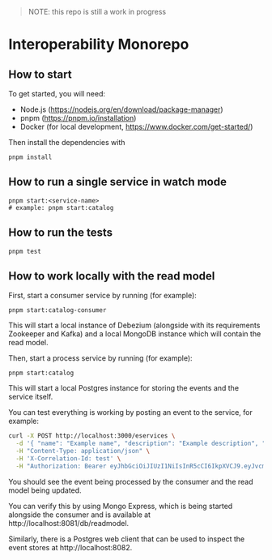 > NOTE: this repo is still a work in progress

# Interoperability Monorepo

## How to start

To get started, you will need:

- Node.js (https://nodejs.org/en/download/package-manager)
- pnpm (https://pnpm.io/installation)
- Docker (for local development, https://www.docker.com/get-started/)

Then install the dependencies with

```
pnpm install
```

## How to run a single service in watch mode

```
pnpm start:<service-name>
# example: pnpm start:catalog
```

## How to run the tests

```
pnpm test
```

## How to work locally with the read model

First, start a consumer service by running (for example):

```
pnpm start:catalog-consumer
```

This will start a local instance of Debezium (alongside with its requirements Zookeeper and Kafka) and a local MongoDB instance which will contain the read model.

Then, start a process service by running (for example):

```
pnpm start:catalog
```

This will start a local Postgres instance for storing the events and the service itself.

You can test everything is working by posting an event to the service, for example:

```bash
curl -X POST http://localhost:3000/eservices \
  -d '{ "name": "Example name", "description": "Example description", "technology": "REST", "attributes": { "certified": [], "declared": [], "verified": [] } }' \
  -H "Content-Type: application/json" \
  -H 'X-Correlation-Id: test' \
  -H "Authorization: Bearer eyJhbGciOiJIUzI1NiIsInR5cCI6IkpXVCJ9.eyJvcmdhbml6YXRpb25JZCI6IjRENTU2OTZGLTE2QzAtNDk2OC04NTRCLTJCMTY2Mzk3RkMzMCIsInVzZXItcm9sZXMiOiJhZG1pbiIsInJvbGUiOiJhZG1pbiIsInVpZCI6IjBmZGEwMzNjLThlOGUtNDhhOS1hMGZjLWFiYmExZjcxMWZlZiIsIm9yZ2FuaXphdGlvbiI6eyJyb2xlcyI6W3sicm9sZSI6IkFkbWluIn1dfX0.z3gb7V70mT-mC6nPHA32bHO3QwYsqpHsxB6_Ah8xlf4" 
```

You should see the event being processed by the consumer and the read model being updated.

You can verify this by using Mongo Express, which is being started alongside the consumer and is available at http://localhost:8081/db/readmodel.

Similarly, there is a Postgres web client that can be used to inspect the event stores at http://localhost:8082.
